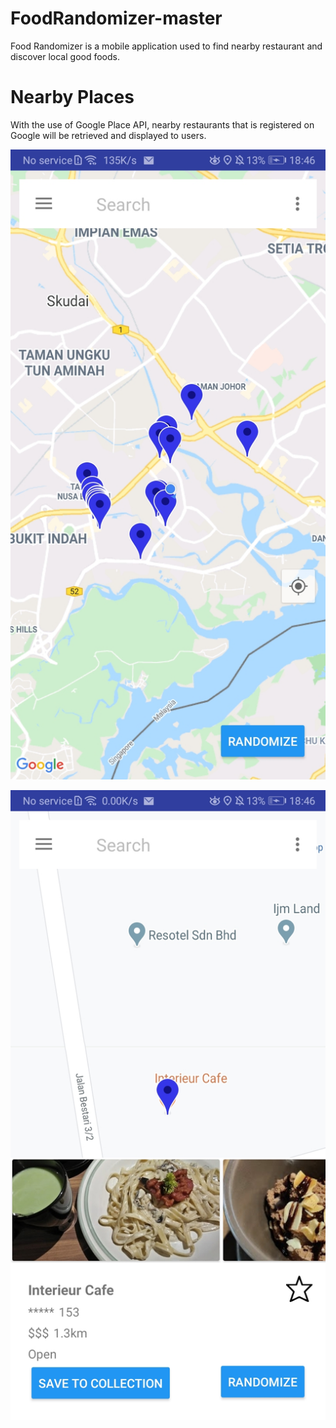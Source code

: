 # FoodRandomizer-master
Food Randomizer is a mobile application used to find nearby restaurant and discover local good foods.

# Nearby Places
With the use of Google Place API, nearby restaurants that is registered on Google will be retrieved and displayed to users.

![Alt text](https://github.com/ChuaN15/FoodRandomizer-master/blob/master/Desktop/Android%20App/test/FoodRandomizer-master/app/Screenshot_20200717_184643_com.example.user.foodrandomizer.jpg "Optional title")

![Alt text](https://raw.githubusercontent.com/ChuaN15/FoodRandomizer-master/master/Desktop/Android%20App/test/FoodRandomizer-master/app/Screenshot_20200717_184633_com.example.user.foodrandomizer.jpg "Optional title")



